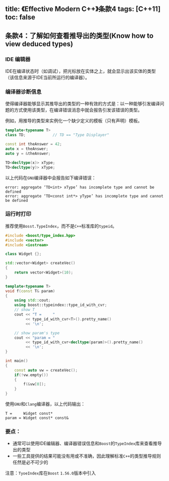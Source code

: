 title: 《Effective Modern C++》条款4
tags: [C++11]
toc: false
---

## 条款4：了解如何查看推导出的类型(Know how to view deduced types)

### IDE 编辑器

IDE在编译状态时（如调试），把光标放在实体之上，就会显示出该实体的类型（该信息来源于IDE当前所运行的编译器）。

### 编译器诊断信息

使得编译器能够显示其推导出的类型的一种有效的方式是：以一种能够引发编译问题的方式使用该类型，在编译错误消息中就会报告引发该错误的类型。

例如，用推导的类型来实例化一个缺少定义的模板（只有声明）模板。
```C++
template<typename T>
class TD;            // TD == "Type Displayer"

const int theAnswer = 42;
auto x = theAnswer;
auto y = &theAnswer;

TD<decltype(x)> xType;
TD<decltype(y)> xType;
```

<!-- more -->

以上代码在`GNU`编译器中会报告如下编译错误：
```
error: aggregate ‘TD<int> xType’ has incomplete type and cannot be defined
error: aggregate ‘TD<const int*> yType’ has incomplete type and cannot be defined
```

### 运行时打印

推荐使用`Bosst.TypeIndex`，而不是`C++`标准库的`typeid`。

```C++
#include <boost/type_index.hpp>
#include <vector>
#include <iostream>

class Widget {};

std::vector<Widget> createVec()
{
    return vector<Widget>(10);
}

template<typename T>
void f(const T& param)
{
    using std::cout;
    using boost::typeindex::type_id_with_cvr;
    // show T
    cout << "T =     "
         << type_id_with_cvr<T>().pretty_name()
         << '\n';

    // show param's type
    cout << "param = "
         << type_id_with_cvr<decltype(param)>().pretty_name()
         << '\n';
}

int main()
{
    const auto vw = createVec();
    if(!vw.empty())
    {
        f(&vw[0]);
    }
}
```

使用`GNU`和`Clang`编译器，以上代码输出：
```
T =     Widget const*
param = Widget const* const&
```


### 要点：

- 通常可以使用IDE编辑器、编译器错误信息和`Boost`的`TypeIndex`库来查看推导出的类型
- 一些工具提供的结果可能没有用或不准确，因此理解标准`C++`的类型推导规则任然是必不可少的


注意：`TyoeIndex`库在`Boost` `1.56.0`版本中引入
